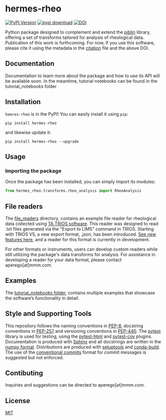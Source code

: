 [pypi-image]: https://badge.fury.io/py/hermes-rheo.svg
[pypi-url]: https://pypi.org/project/hermes-rheo/
[pypi-download]: https://static.pepy.tech/badge/hermes-rheo?period=total&units=international_system&left_color=grey&right_color=brightgreen&left_text=downloads
[docs-image]: https://img.shields.io/badge/docs-latest-blue

# hermes-rheo

[![PyPI Version][pypi-image]][pypi-url] [![pypi download][pypi-download]][pypi-url] 
[![DOI](https://zenodo.org/badge/851879885.svg)](https://doi.org/10.5281/zenodo.14182224)


Python package designed to complement and extend the [piblin](https://github.com/3mcloud/piblin) library, 
offering a set of transforms tailored for analysis of rheological data.
Publication of this work is forthcoming. For now, if you use this software, please cite it using the metadata in the 
[citation](https://github.com/3mcloud/hermes-rheo/blob/main/CITATION.cff) file and the above DOI.

## Documentation

Documentation to learn more about the package and how to use its API will be available soon. In the meantime, tutorial 
notebooks can be found in the tutorial_notebooks folder

## Installation

`hemres-rheo` is in the PyPI! You can easily install it using `pip`:

```
pip install hermes-rheo
```

and likewise update it:

```
pip install hermes-rheo --upgrade
```

## Usage

### Importing the package

Once the package has been installed, you can simply import its modules:

```python
from hermes_rheo.transforms.rheo_analysis import RheoAnalysis
```

## File readers 

The [file_readers](https://github.com/3mcloud/hermes-rheo/tree/main/src/hermes_rheo/file_readers) directory, 
contains an example file reader for rheological data collected using [TA TRIOS software](https://www.tainstruments.com/trios-software). 
This reader was designed to read .txt files generated via the "Export to LIMS" command in TRIOS. Starting with TRIOS V5,
a new export format, .json, has been introduced. [See new features here](https://www.tainstruments.com/wp-content/uploads/NewFeaturesTRIOS.pdf), 
and a reader for this format is currently in development.

For other formats or instruments, users can develop custom readers while still utilizing the package's data transforms 
for analysis. For assistance in developing a reader for your data format, please contact aperego[at]mmm.com.

## Examples

The [tutorial_notebooks folder](https://github.com/3mcloud/hermes-rheo/tree/main/tutorial_notebooks), 
contains multiple examples that showcase the software’s functionality in detail.

## Style and Supporting Tools

This repository follows the naming conventions in
[PEP-8](https://www.python.org/dev/peps/pep-0008/#package-and-module-names), 
docstring conventions in
[PEP-257](https://www.python.org/dev/peps/pep-0257/)
and versioning conventions in
[PEP-440](https://www.python.org/dev/peps/pep-0440/#public-version-identifiers).
The [pytest](https://docs.pytest.org/en/latest/) library is used for testing,
using the 
[pytest-html](https://pypi.org/project/pytest-html/1.6/)
and 
[pytest-cov](https://pypi.org/project/pytest-cov/) 
plugins.
Documentation is produced with
[Sphinx](http://www.sphinx-doc.org/en/master/)
and all docstrings are written in the 
[numpy format](https://numpydoc.readthedocs.io/en/latest/format.html).
Distributions are produced with 
[setuptools](https://setuptools.readthedocs.io/en/latest/) and 
[conda-build](https://docs.conda.io/projects/conda-build/en/latest/).
The use of the
[conventional commits](https://www.conventionalcommits.org/en/v1.0.0/)
format for commit messages is suggested but not enforced.

## Contibuting

Inquiries and suggestions can be directed to aperego[at]mmm.com. 
## License

[MIT](https://choosealicense.com/licenses/mit/)

